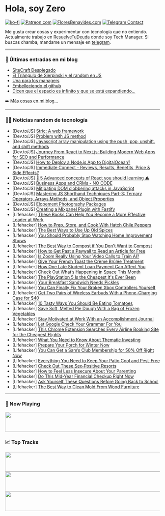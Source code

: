 # Hola, soy Zero

[![ko-fi](https://ko-fi.com/img/githubbutton_sm.svg)](https://ko-fi.com/J3J4N0LUK)
[![Patreon.com](https://img.shields.io/endpoint.svg?url=https%3A%2F%2Fshieldsio-patreon.vercel.app%2Fapi%3Fusername%3Dzerodragon%26type%3Dpatrons&style=for-the-badge)](https://patreon.com/zerodragon)
[![FloresBenavides.com](https://img.shields.io/website?down_message=oops&label=MiBlog&style=for-the-badge&up_message=online&url=https%3A%2F%2Ffloresbenavides.com)](https://floresbenavides.com)
[![Telegram Contact](https://img.shields.io/badge/escr%C3%ADbeme-ZeroDragon-%2326A5E4?style=for-the-badge&logo=telegram)](https://t.me/zerodragon)

Me gusta crear cosas y experimentar con tecnología que no entiendo.
Actualmente trabajo en [ResuelveTuDeuda](http://github.com/resuelve) donde soy Tech Manager.
Si buscas chamba, mandame un mensaje en [telegram](https://t.me/zerodragon).

---

### 📕 Últimas entradas en mi blog
<!-- BLOG-POST-LIST:START -->
- [SiteCraft Desplegado](https://floresbenavides.com/sitecraft-desplegado/)
- [El Triángulo de Sierpinski y el random en JS](https://floresbenavides.com/el-triangulo-de-sierpinski-y-el-random-en-js/)
- [Una para los managers](https://floresbenavides.com/una-para-los-managers/)
- [Embelleciendo el github](https://floresbenavides.com/embelleciendo-el-github/)
- [Dicen que el espacio es infinito y que se está expandiendo…](https://floresbenavides.com/dicen-que-el-espacio-es-infinito-y-que-se-esta-expandiendo/)
<!-- BLOG-POST-LIST:END -->

➡️ [Más cosas en mi blog...](https://floresbenavides.com)

---

### 👨‍💻 Noticias random de tecnología
<!-- TECH-POSTS:START -->
- [Dev.to/JS] [Stric: A web framework](https://dev.to/revenity/stric-a-web-framework-1aak)
- [Dev.to/JS] [Problem with JS method](https://dev.to/xcyl/problem-with-js-method-2djh)
- [Dev.to/JS] [Javascript array manipulation using the push, pop, unshift, and shift methods](https://dev.to/eoluwaseun/javascript-array-manipulation-using-the-push-pop-unshift-and-shift-methods-37fm)
- [Dev.to/JS] [Journey From React to Next.js: Building Modern Web Apps for SEO and Performance](https://dev.to/basavarajrp/journey-from-react-to-nextjs-building-modern-web-apps-for-seo-and-performance-2070)
- [Dev.to/JS] [How to Deploy a Node.js App to DigitalOcean?](https://dev.to/puratabla/how-to-deploy-a-nodejs-app-to-digitalocean-1en1)
- [Dev.to/JS] [Immediate Connect - Reviews, Results, Benefits, Price &amp; Side Effects?](https://dev.to/immediatec68059/immediate-connect-reviews-results-benefits-price-side-effects-ck7)
- [Dev.to/JS] [🤖 5 Advanced concepts of React you should learning ⚠️](https://dev.to/martygo/5-advanced-concepts-of-react-you-should-learning-1bd0)
- [Dev.to/JS] [Business Apps and CRMs - NO CODE](https://dev.to/aiforme/business-apps-and-crms-no-code-4e91)
- [Dev.to/JS] [Mitigating DOM clobbering attacks in JavaScript](https://dev.to/snyk/mitigating-dom-clobbering-attacks-in-javascript-kkk)
- [Dev.to/JS] [Mastering JS Shorthand Techniques Part-3: Ternary Operators, Arrays Methods, and Object Properties](https://dev.to/abidullah786/mastering-javascript-shorthand-techniques-code-faster-and-cleaner-part-3-2mb9)
- [Dev.to/JS] [Elopement Photography Packages](https://dev.to/jimmy12334dev/elopement-photography-packages-4b2a)
- [Dev.to/JS] [Creating a Mixpanel Plugin with Fastify](https://dev.to/thethiago27/creating-a-mixpanel-plugin-with-fastify-59h4)
- [Lifehacker] [These Books Can Help You Become a More Effective Leader at Work](https://lifehacker.com/these-books-can-help-you-become-a-more-effective-leader-1850713275)
- [Lifehacker] [How to Prep, Store, and Cook With Hatch Chile Peppers](https://lifehacker.com/how-to-prep-store-and-cook-with-hatch-chile-peppers-1850706612)
- [Lifehacker] [The Best Ways to Use Up Old Spices](https://lifehacker.com/the-best-ways-to-use-up-old-spices-1849423616)
- [Lifehacker] [You Should Probably Stop Watching Home Improvement Shows](https://lifehacker.com/you-should-probably-stop-watching-home-improvement-show-1850713364)
- [Lifehacker] [The Best Way to Compost if You Don&#39;t Want to Compost](https://lifehacker.com/the-best-way-to-compost-if-you-dont-want-to-compost-1850714526)
- [Lifehacker] [How to Get Past a Paywall to Read an Article for Free](https://lifehacker.com/how-to-get-past-a-paywall-to-read-an-article-for-free-1847800292)
- [Lifehacker] [Is Zoom Really Using Your Video Calls to Train AI?](https://lifehacker.com/is-zoom-really-using-your-video-calls-to-train-ai-1850713532)
- [Lifehacker] [Give Your French Toast the Crème Brûlée Treatment](https://lifehacker.com/give-your-french-toast-the-creme-brulee-treatment-1850714543)
- [Lifehacker] [How One Late Student Loan Payment Can Affect You](https://lifehacker.com/how-one-late-student-loan-payment-affects-you-1326216867)
- [Lifehacker] [Check Out What’s Happening in Space This Month](https://lifehacker.com/check-out-what-s-happening-in-space-this-month-1850714259)
- [Lifehacker] [The PlayStation 5 Is the Cheapest It&#39;s Ever Been](https://lifehacker.com/the-playstation-5-is-the-cheapest-its-ever-been-1850713369)
- [Lifehacker] [Your Breakfast Sandwich Needs Pickles](https://lifehacker.com/your-breakfast-sandwich-needs-pickles-1832962615)
- [Lifehacker] [You Can Finally Fix Your Broken Xbox Controllers Yourself](https://lifehacker.com/you-can-finally-fix-your-broken-xbox-controllers-yourse-1850712461)
- [Lifehacker] [Get Two Pairs of Wireless Earbuds With a Phone-Charging Case for $40](https://lifehacker.com/get-two-pairs-of-wireless-earbuds-with-a-phone-charging-1850702087)
- [Lifehacker] [10 Tasty Ways You Should Be Eating Tomatoes](https://lifehacker.com/12-tasty-ways-you-should-be-eating-tomatoes-1847343803)
- [Lifehacker] [Save Soft, Melted Pie Dough With a Bag of Frozen Vegetables](https://lifehacker.com/save-soft-melted-pie-dough-with-a-bag-of-frozen-vegeta-1850712930)
- [Lifehacker] [Stay Motivated at Work With an Accomplishment Journal](https://lifehacker.com/stay-motivated-at-work-with-an-accomplishment-journal-1850713034)
- [Lifehacker] [Let Google Check Your Grammar For You](https://lifehacker.com/let-google-check-your-grammar-for-you-1850712771)
- [Lifehacker] [This Chrome Extension Searches Every Airline Booking Site for the Cheapest Flights](https://lifehacker.com/this-chrome-extension-searches-every-airline-booking-si-1850709238)
- [Lifehacker] [What You Need to Know About Thematic Investing](https://lifehacker.com/what-you-need-to-know-about-thematic-investing-1850712725)
- [Lifehacker] [Prepare Your Porch for Winter Now](https://lifehacker.com/prepare-your-porch-for-winter-now-1850712123)
- [Lifehacker] [You Can Get a Sam’s Club Membership for 50% Off Right Now](https://lifehacker.com/you-can-get-a-sam-s-club-membership-for-50-off-right-n-1850702110)
- [Lifehacker] [Everything You Need to Keep Your Patio Cool and Pest-Free](https://lifehacker.com/everything-you-need-to-keep-your-patio-cool-and-pest-fr-1850712249)
- [Lifehacker] [Check Out These Sex-Positive Resorts](https://lifehacker.com/check-out-these-sex-positive-resorts-1850709373)
- [Lifehacker] [How to Feel Less Insecure About Your Parenting](https://lifehacker.com/how-to-feel-less-insecure-about-your-parenting-1850709145)
- [Lifehacker] [Do This Mid-Year Financial Checkup Right Now](https://lifehacker.com/do-this-mid-year-financial-checkup-right-now-1850707771)
- [Lifehacker] [Ask Yourself These Questions Before Going Back to School](https://lifehacker.com/ask-yourself-these-questions-before-going-back-to-schoo-1850705671)
- [Lifehacker] [The Best Way to Clean Mold From Wood Furniture](https://lifehacker.com/the-best-way-to-clean-mold-from-wood-furniture-1850705838)<!-- TECH-POSTS:END -->

---

### 🎵 Now Playing
<a href="https://spotify-now-playing-dun.vercel.app/now-playing?open"><img src="https://spotify-now-playing-dun.vercel.app/now-playing" width="540" height="64"></a>

### 📈 Top Tracks
<a href="https://spotify-now-playing-dun.vercel.app/top-tracks?i=1&open"><img src="https://spotify-now-playing-dun.vercel.app/top-tracks?i=1" width="540" height="64"></a>
<a href="https://spotify-now-playing-dun.vercel.app/top-tracks?i=2&open"><img src="https://spotify-now-playing-dun.vercel.app/top-tracks?i=2" width="540" height="64"></a>
<a href="https://spotify-now-playing-dun.vercel.app/top-tracks?i=3&open"><img src="https://spotify-now-playing-dun.vercel.app/top-tracks?i=3" width="540" height="64"></a>
